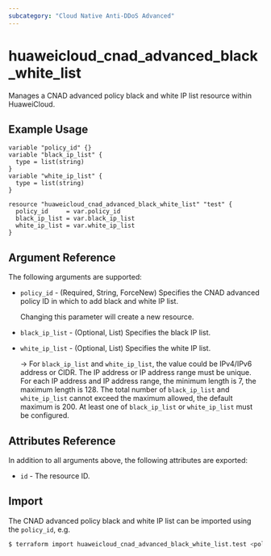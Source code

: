 ```yaml
---
subcategory: "Cloud Native Anti-DDoS Advanced"
---
```


# huaweicloud_cnad_advanced_black_white_list

Manages a CNAD advanced policy black and white IP list resource within HuaweiCloud.

## Example Usage

```hcl
variable "policy_id" {}
variable "black_ip_list" {
  type = list(string)
}
variable "white_ip_list" {
  type = list(string)
}

resource "huaweicloud_cnad_advanced_black_white_list" "test" {
  policy_id     = var.policy_id
  black_ip_list = var.black_ip_list
  white_ip_list = var.white_ip_list
}
```

## Argument Reference

The following arguments are supported:

* `policy_id` - (Required, String, ForceNew) Specifies the CNAD advanced policy ID in which to add black and white IP
  list.

  Changing this parameter will create a new resource.

* `black_ip_list` - (Optional, List) Specifies the black IP list.

* `white_ip_list` - (Optional, List) Specifies the white IP list.

  -> For `black_ip_list` and `white_ip_list`, the value could be IPv4/IPv6 address or CIDR.
  The IP address or IP address range must be unique. For each IP address and IP address range, the minimum length is 7,
  the maximum length is 128.
  The total number of `black_ip_list` and `white_ip_list` cannot exceed the maximum allowed, the default maximum is 200.
  At least one of `black_ip_list` or `white_ip_list` must be configured.

## Attributes Reference

In addition to all arguments above, the following attributes are exported:

* `id` - The resource ID.

## Import

The CNAD advanced policy black and white IP list can be imported using the `policy_id`, e.g.

```bash
$ terraform import huaweicloud_cnad_advanced_black_white_list.test <policy_id>
```
